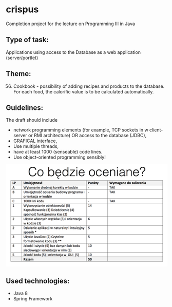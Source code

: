 # crispus
Completion project for the lecture on Programming III in Java


## Type of task:
Applications using access to the Database as a web application (server/portlet)


## Theme:
56. Cookbook - possibility of adding recipes and products to the database. For each food, the calorific value is to be calculated automatically.


## Guidelines:
The draft should include
- network programming elements (for example, TCP sockets in w
client-server or RMI architecture) OR access to the database
(JDBC),
- GRAFICAL interface,
- Use multiple threads,
- have at least 1000 (senseable) code lines.
- Use object-oriented programming sensibly!

![What will be assessed?](https://raw.githubusercontent.com/jakubpradzynski/crispus/master/Ocenianie%20projektu%20zaliczeniowego.png "Evaluation")


## Used technologies:
- Java 8
- Spring Framework
